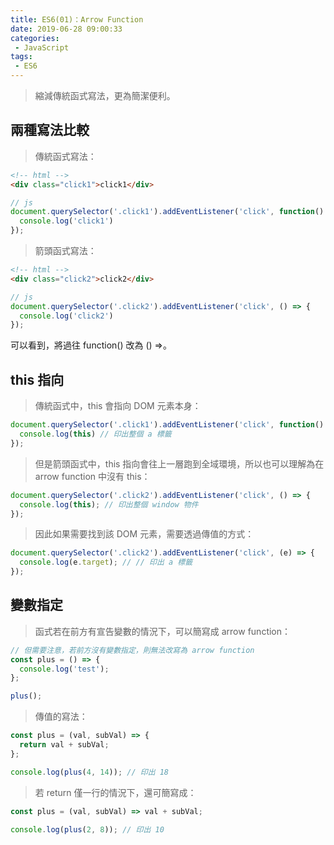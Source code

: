```yaml
---
title: ES6(01)：Arrow Function
date: 2019-06-28 09:00:33
categories: 
 - JavaScript
tags:
 - ES6
---
```

> 縮減傳統函式寫法，更為簡潔便利。
<!--more-->
## 兩種寫法比較
> 傳統函式寫法：
``` html
<!-- html -->
<div class="click1">click1</div>
```
``` javascript
// js
document.querySelector('.click1').addEventListener('click', function() {
  console.log('click1')
});
```
> 箭頭函式寫法：
``` html
<!-- html -->
<div class="click2">click2</div>
```
``` javascript
// js
document.querySelector('.click2').addEventListener('click', () => {
  console.log('click2')
});
```
可以看到，將過往 function() 改為 () =>。
## this 指向
> 傳統函式中，this 會指向 DOM 元素本身：
``` javascript
document.querySelector('.click1').addEventListener('click', function() {
  console.log(this) // 印出整個 a 標籤
});
```
> 但是箭頭函式中，this 指向會往上一層跑到全域環境，所以也可以理解為在 arrow function 中沒有 this：
``` javascript
document.querySelector('.click2').addEventListener('click', () => {
  console.log(this); // 印出整個 window 物件
});
```
> 因此如果需要找到該 DOM 元素，需要透過傳值的方式：
``` javascript
document.querySelector('.click2').addEventListener('click', (e) => {
  console.log(e.target); // // 印出 a 標籤
});
```
## 變數指定
> 函式若在前方有宣告變數的情況下，可以簡寫成 arrow function：
``` javascript
// 但需要注意，若前方沒有變數指定，則無法改寫為 arrow function
const plus = () => {
  console.log('test');
};

plus();
```
> 傳值的寫法：
``` javascript
const plus = (val, subVal) => {
  return val + subVal;
};

console.log(plus(4, 14)); // 印出 18
```
> 若 return 僅一行的情況下，還可簡寫成：
``` javascript
const plus = (val, subVal) => val + subVal;

console.log(plus(2, 8)); // 印出 10
```